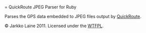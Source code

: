 = QuickRoute JPEG Parser for Ruby

Parses the GPS data embedded to JPEG files output by [QuickRoute](http://www.matstroeng.se/quickroute/en/).

&copy; Jarkko Laine 2011. Licensed under the [WTFPL](http://en.wikipedia.org/wiki/WTFPL).
